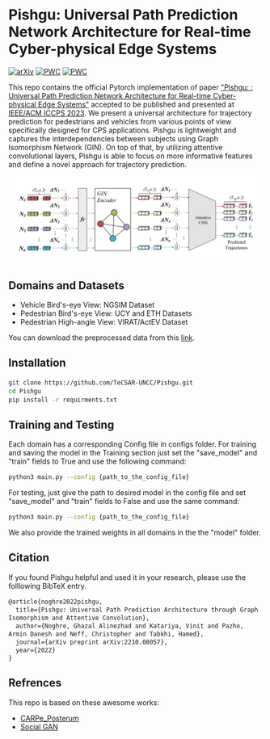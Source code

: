 # Pishgu: Universal Path Prediction Network Architecture for Real-time Cyber-physical Edge Systems

[![arXiv](https://img.shields.io/badge/arXiv-<2210.08057>-<COLOR>.svg)](https://arxiv.org/abs/2210.08057)
[![PWC](https://img.shields.io/endpoint.svg?url=https://paperswithcode.com/badge/pishgu-universal-path-prediction-architecture/trajectory-prediction-on-actev)](https://paperswithcode.com/sota/trajectory-prediction-on-actev?p=pishgu-universal-path-prediction-architecture)
[![PWC](https://img.shields.io/endpoint.svg?url=https://paperswithcode.com/badge/pishgu-universal-path-prediction-architecture/trajectory-prediction-on-ngsim)](https://paperswithcode.com/sota/trajectory-prediction-on-ngsim?p=pishgu-universal-path-prediction-architecture)

This repo contains the official Pytorch implementation of paper ["Pishgu: : Universal Path Prediction Network Architecture for Real-time Cyber-physical Edge Systems"](https://arxiv.org/pdf/2210.08057.pdf) accepted to be published and presented at [IEEE/ACM ICCPS 2023](https://iccps.acm.org/2023/). We present a universal architecture for trajectory prediction for pedestrians and vehicles from various points of view specifically designed for CPS applications. Pishgu is lightweight and captures the interdependencies between subjects using Graph Isomorphism Network (GIN). On top of that, by utilizing attentive convolutional layers, Pishgu is able to focus on more informative features and define a novel approach for trajectory prediction. 

![Pishgu Architecture](model.png)
## Domains and Datasets
- Vehicle Bird's-eye View: NGSIM Dataset
- Pedestrian Bird's-eye View: UCY and ETH Datasets
- Pedestrian High-angle View: VIRAT/ActEV Dataset

You can download the preprocessed data from this [link](https://drive.google.com/file/d/1BnhGtGgiafV6LP9rnIJA6b5Lp4GxmPeB/view?usp=share_link). 

## Installation 
```bash
git clone https://github.com/TeCSAR-UNCC/Pishgu.git
cd Pishgu
pip install -r requirments.txt
```

## Training and Testing
Each domain has a corresponding Config file in configs folder. For training and saving the model in the Training section just set the "save_model" and "train" fields to True and use the following command:
```bash
python3 main.py --config {path_to_the_config_file}
```

For testing, just give the path to desired model in the config file and set "save_model" and "train" fields to False and use the same command:
```bash
python3 main.py --config {path_to_the_config_file}
```

We also provide the trained weights in all domains in the the "model" folder. 

## Citation
If you found Pishgu helpful and used it in your research, please use the folllowing BibTeX entry.
```
@article{noghre2022pishgu,
  title={Pishgu: Universal Path Prediction Architecture through Graph Isomorphism and Attentive Convolution},
  author={Noghre, Ghazal Alinezhad and Katariya, Vinit and Pazho, Armin Danesh and Neff, Christopher and Tabkhi, Hamed},
  journal={arXiv preprint arXiv:2210.08057},
  year={2022}
}
```
## Refrences

This repo is based on these awesome works:
- [CARPe_Posterum](https://github.com/TeCSAR-UNCC/CARPe_Posterum)
- [Social GAN](https://github.com/agrimgupta92/sgan)

